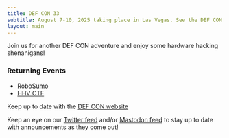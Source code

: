 ```yaml
---
title: DEF CON 33
subtitle: August 7-10, 2025 taking place in Las Vegas. See the DEF CON website for up to date information.
layout: main
---
```


Join us for another DEF CON adventure and enjoy some hardware hacking shenanigans!

### Returning Events
* [RoboSumo](/events/robosumo.html)
* [HHV CTF](/challenges/dc33.html)

Keep up to date with the [DEF CON website](https://defcon.org/)

Keep an eye on our [Twitter feed](https://twitter.com/DC_HHV) and/or [Mastodon feed](https://defcon.social/@DC_HHV) to stay up to date with announcements as they come out!
